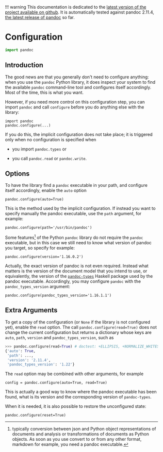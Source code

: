 !!! warning
    This documentation is dedicated to the [latest version of the project
    available on github](https://github.com/boisgera/pandoc). 
    It is automatically tested against pandoc 2.11.4,
    [the latest release of pandoc](https://pandoc.org/releases.html) so far.


Configuration
================================================================================

```python
import pandoc
```

Introduction
--------------------------------------------------------------------------------

The good news are that you generally don't need to configure anything:
when you use the `pandoc` Python library,
it does inspect your system to find the available `pandoc` 
command-line tool and configures itself accordingly. 
Most of the time, this is what you want.

However, if you need more control on this configuration step,
you can import `pandoc` and call `configure`
before you do anything else with the library:

    import pandoc
    pandoc.configure(...)
    
If you do this, the implicit configuration does not take place;
it is triggered only when no configuration is specified when 

  - you import `pandoc.types` or

  - you call `pandoc.read` or `pandoc.write`. 



Options
--------------------------------------------------------------------------------

To have the library find a `pandoc` executable in your path, 
and configure itself accordingly, enable the `auto` option

    pandoc.configure(auto=True)

This is the method used by the implicit configuration.
If instead you want to specify manually the pandoc executable,
use the `path` argument, for example:

    pandoc.configure(path='/usr/bin/pandoc')

Some features[^features] of the Python `pandoc` library 
do not require the `pandoc` executable, but in this case 
we still need to know what version of pandoc you target,
so specify for example:

    pandoc.configure(version='1.16.0.2')

[^features]: typically conversion between json and Python object representations 
of documents and analysis or transformations of documents as Python objects.
As soon as you use convert to or from any other format, markdown for example,
you need a pandoc executable. 

Actually, the exact version of pandoc is not even required. 
Instead what matters is the version of the document model 
that you intend to use, or equivalently, the version of the
[`pandoc-types`][pt] Haskell package used by the pandoc executable.
Accordingly, you may configure `pandoc` with the 
`pandoc_types_version` argument:

    pandoc.configure(pandoc_types_version='1.16.1.1')

[pt]: https://hackage.haskell.org/package/pandoc-types


Extra Arguments
--------------------------------------------------------------------------------

To get a copy of the configuration
(or `None` if the library is not configured yet),
enable the `read` option. The call `pandoc.configure(read=True)`
does not change the current configuration 
but returns a dictionary whose keys are `auto`, `path`, 
`version` and `pandoc_types_version`, such as

```python
>>> pandoc.configure(read=True) # doctest: +ELLIPSIS, +NORMALIZE_WHITESPACE
{'auto': True, 
 'path': ..., 
 'version': '2.11.4', 
 'pandoc_types_version': '1.22'}
```

The `read` option may be combined with other arguments, for example

    config = pandoc.configure(auto=True, read=True)

This is actually a good way to know where the pandoc executable has been
found, what is its version and the corresponding version of `pandoc-types`.

When it is needed, it is also possible to restore the unconfigured state:

    pandoc.configure(reset=True)
